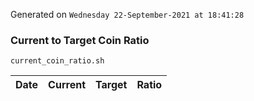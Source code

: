 Generated on `Wednesday 22-September-2021 at 18:41:28`

### Current to Target Coin Ratio
`current_coin_ratio.sh`

Date|Current|Target|Ratio
---|---|---|---
